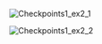 

![Checkpoints1_ex2_1](https://github.com/Blazeuhh/Quetes_WCS/assets/156552845/ce0ad77b-5d00-4acf-9d28-32e734772638)



![Checkpoints1_ex2_2](https://github.com/Blazeuhh/Quetes_WCS/assets/156552845/1bb3ab6f-66be-4a78-88b8-065ef515b141)
